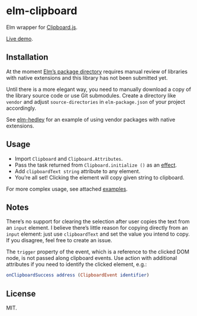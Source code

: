 # elm-clipboard

Elm wrapper for [Clipboard.js](http://clipboardjs.com/).

[Live demo](http://jdudek.github.io/elm-clipboard/).

## Installation

At the moment [Elm’s package directory](http://package.elm-lang.org/) requires manual review of libraries with native extensions and this library has not been submitted yet.

Until there is a more elegant way, you need to manually download a copy of the library source code or use Git submodules. Create a directory like `vendor` and adjust `source-directories` in `elm-package.json` of your project accordingly.

See [elm-hedley](https://github.com/Gizra/elm-hedley) for an example of using vendor packages with native extensions.


## Usage

* Import `Clipboard` and `Clipboard.Attributes`.
* Pass the task returned from `Clipboard.initialize ()` as an [effect](http://package.elm-lang.org/packages/evancz/elm-effects/latest).
* Add `clipboardText string` attribute to any element.
* You’re all set! Clicking the element will copy given string to clipboard.

For more complex usage, see attached [examples](http://jdudek.github.io/elm-clipboard/).


## Notes

There’s no support for clearing the selection after user copies the text from an `input` element. I believe there’s little reason for copying directly from an `input` element: just use `clipboardText` and set the value you intend to copy. If you disagree, feel free to create an issue.

The `trigger` property of the event, which is a reference to the clicked DOM node, is not passed along clipboard events. Use action with additional attributes if you need to identify the clicked element, e.g.:

```elm
onClipboardSuccess address (ClipboardEvent identifier)
```

## License

MIT.
